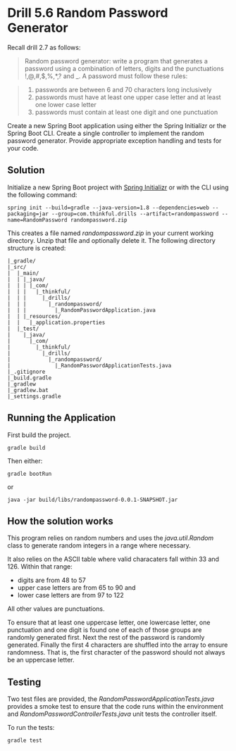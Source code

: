 # Drill 5.6 Random Password Generator

Recall drill 2.7 as follows:

> Random password generator: write a program that generates a password using a combination of letters, digits and the punctuations !,@,#,$,%,*,? and _. A password must follow these rules:

>    1. passwords are between 6 and 70 characters long inclusively
>    2. passwords must have at least one upper case letter and at least one lower case letter
>    3. passwords must contain at least one digit and one punctuation

Create a new Spring Boot application using either the Spring Initializr or the Spring Boot CLI. Create a single controller to implement the random password generator. Provide appropriate exception handling and tests for your code.

## Solution
Initialize a new Spring Boot project with [Spring Initializr](https://start.spring.io) or with the CLI using the following command:

```
spring init --build=gradle --java-version=1.8 --dependencies=web --packaging=jar --group=com.thinkful.drills --artifact=randompassword --name=RandomPassword randompassword.zip
```

This creates a file named *randompassword.zip* in your current working directory. Unzip that file and optionally delete it. The following directory structure is created:

```
|_gradle/
|_src/
|  |_main/
|  | |_java/
|  | | |_com/
|  | |   |_thinkful/
|  | |     |_drills/
|  | |       |_randompassword/
|  | |         |_RandomPasswordApplication.java
|  | |_resources/
|  |   |_application.properties
|  |_test/
|    |_java/
|      |_com/
|        |_thinkful/
|          |_drills/
|            |_randompassword/
|              |_RandomPasswordApplicationTests.java
|_.gitignore
|_build.gradle
|_gradlew
|_gradlew.bat
|_settings.gradle             
```
## Running the Application
First build the project.

```
gradle build
```

Then either:

```
gradle bootRun
```

or

```
java -jar build/libs/randompassword-0.0.1-SNAPSHOT.jar
```

## How the solution works
This program relies on random numbers and uses the *java.util.Random* class to generate random integers in a range where necessary.

It also relies on the ASCII table where valid characaters fall within 33 and 126. Within that range:

 - digits are from 48 to 57
 - upper case letters are from 65 to 90 and
 - lower case letters are from 97 to 122

All other values are punctuations.

To ensure that at least one uppercase letter, one lowercase letter, one punctuation and one digit is found one of each of those groups are randomly generated first. Next the rest of the password is randomly generated. Finally the first 4 characters are shuffled into the array to ensure randomness. That is, the first character of the password should not always be an uppercase letter.

## Testing
Two test files are provided, the *RandomPasswordApplicationTests.java* provides a smoke test to ensure
that the code runs within the environment and *RandomPasswordControllerTests.java* unit tests the
controller itself.

To run the tests:

```
gradle test
```
